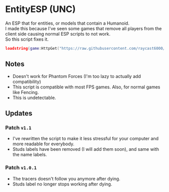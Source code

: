 # EntityESP (UNC)
An ESP that for entities, or models that contain a Humanoid. \
I made this because I've seen some games that remove all players from the client side causing normal ESP scripts to not work. \
So this script fixes it.

```lua
loadstring(game:HttpGet("https://raw.githubusercontent.com/raycast6000/EntityESP/main/main.lua"))()
```
## Notes
- Doesn't work for Phantom Forces (I'm too lazy to actually add compatibility)
- This script is compatible with most FPS games. Also, for normal games like Fencing.
- This is undetectable.
## Updates
### **Patch** `v1.1`
- I've rewritten the script to make it less stressful for your computer and more readable for everybody.
- Studs labels have been removed (I will add them soon), and same with the name labels.
### **Patch** `v1.0.1`
- The tracers doesn't follow you anymore after dying.
- Studs label no longer stops working after dying.
